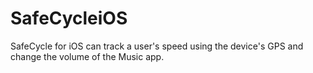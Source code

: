 SafeCycleiOS
============

SafeCycle for iOS can track a user's speed using the device's GPS and change the volume of the Music app.
